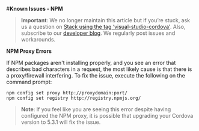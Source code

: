 <properties pageTitle="Known Issues - NPM"
  description="This is an article on bower tutorial"
  services=""
  documentationCenter=""
  authors="kirupa" />
  <tags ms.technology="cordova" ms.prod="visual-studio-dev14"
     ms.service="na"
     ms.devlang="javascript"
     ms.topic="article"
     ms.tgt_pltfrm="mobile-multiple"
     ms.workload="na"
     ms.date="09/10/2015"
     ms.author="kirupac"/>

#**Known Issues - NPM**

> **Important**: We no longer maintain this article but if you’re stuck, ask us a question on [Stack using the tag ‘visual-studio-cordova'](http://stackoverflow.com/questions/tagged/visual-studio-cordova). Also, subscribe to our [developer blog](http://microsoft.github.io/vstacoblog/). We regularly post issues and workarounds.

**NPM Proxy Errors**

If NPM packages aren't installing properly, and you see an error that describes bad characters in a request, the most likely cause is that there is a proxy/firewall interfering. To fix the issue, execute the following on the command prompt:

~~~~~~~~~~~~~
npm config set proxy http://proxydomain:port/
npm config set registry http://registry.npmjs.org/
~~~~~~~~~~~~~

> **Note**: If you feel like you are seeing this error despite having configured the NPM proxy, it is possible that upgrading your Cordova version to 5.3.1 will fix the issue.
